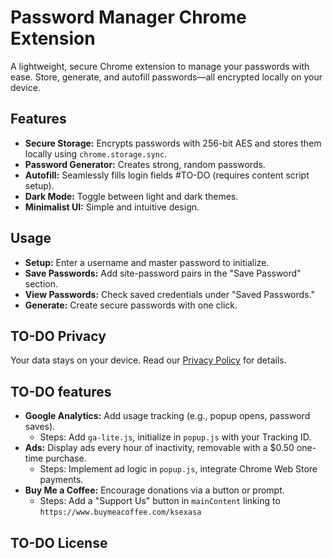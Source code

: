 # Password Manager Chrome Extension

A lightweight, secure Chrome extension to manage your passwords with ease. Store, generate, and autofill passwords—all encrypted locally on your device.

## Features
- **Secure Storage:** Encrypts passwords with 256-bit AES and stores them locally using `chrome.storage.sync`.
- **Password Generator:** Creates strong, random passwords.
- **Autofill:** Seamlessly fills login fields #TO-DO (requires content script setup).
- **Dark Mode:** Toggle between light and dark themes.
- **Minimalist UI:** Simple and intuitive design.

## Usage
- **Setup:** Enter a username and master password to initialize.
- **Save Passwords:** Add site-password pairs in the "Save Password" section.
- **View Passwords:** Check saved credentials under "Saved Passwords."
- **Generate:** Create secure passwords with one click.

## TO-DO Privacy
Your data stays on your device. Read our [Privacy Policy](https://yourusername.github.io/password-manager-privacy/policy.md) for details.

## TO-DO features
- **Google Analytics:** Add usage tracking (e.g., popup opens, password saves).
  - Steps: Add `ga-lite.js`, initialize in `popup.js` with your Tracking ID.
- **Ads:** Display ads every hour of inactivity, removable with a $0.50 one-time purchase.
  - Steps: Implement ad logic in `popup.js`, integrate Chrome Web Store payments.
- **Buy Me a Coffee:** Encourage donations via a button or prompt.
  - Steps: Add a "Support Us" button in `mainContent` linking to `https://www.buymeacoffee.com/ksexasa`

## TO-DO License
